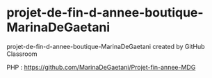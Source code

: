 # projet-de-fin-d-annee-boutique-MarinaDeGaetani
projet-de-fin-d-annee-boutique-MarinaDeGaetani created by GitHub Classroom

PHP : https://github.com/MarinaDeGaetani/Projet-fin-annee-MDG
